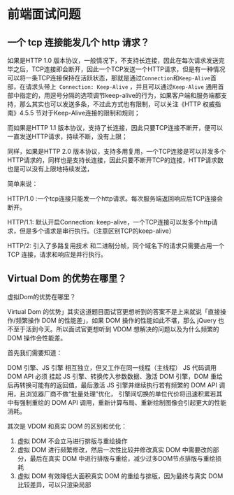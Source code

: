 # 前端面试问题

## 一个 tcp 连接能发几个 http 请求？

如果是HTTP 1.0 版本协议，一般情况下，不支持长连接，因此在每次请求发送完毕之后，TCP连接即会断开，因此一个TCP发送一个HTTP请求，但是有一种情况可以将一条TCP连接保持在活跃状态，那就是通过`Connection`和`Keep-Alive`首部，在请求头带上` Connection: Keep-Alive` ，并且可以通过`Keep-Alive` 通用首部中指定的，用逗号分隔的选项调节keep-alive的行为，如果客户端和服务端都支持，那么其实也可以发送多条，不过此方式也有限制，可以关注《HTTP 权威指南》4.5.5 节对于Keep-Alive连接的限制和规则；

而如果是HTTP 1.1 版本协议，支持了长连接，因此只要TCP连接不断开，便可以一直发送HTTP请求，持续不断，没有上限；

同样，如果是HTTP 2.0 版本协议，支持多用复用，一个TCP连接是可以并发多个HTTP请求的，同样也是支持长连接，因此只要不断开TCP的连接，HTTP请求数也是可以没有上限地持续发送，



简单来说：

HTTP/1.0 :一个tcp连接只能发一个http请求。每次服务端返回响应后TCP连接会断开。

HTTP/1.1: 默认开启Connection: keep-alive，一个TCP连接可以发多个http请求，但是多个请求是串行执行。（注意区别TCP的keep-alive）

HTTP/2: 引入了多路复用技术 和二进制分帧，同个域名下的请求只需要占用一个 TCP 连接，请求和响应是并行执行。



## Virtual Dom 的优势在哪里？

虚拟Dom的优势在哪里？

Virtual Dom 的优势」其实这道题目面试官更想听到的答案不是上来就说「直接操作/频繁操作 DOM 的性能差」，如果 DOM 操作的性能如此不堪，那么 jQuery 也不至于活到今天。所以面试官更想听到 VDOM 想解决的问题以及为什么频繁的 DOM 操作会性能差。

首先我们需要知道：

DOM 引擎、JS 引擎 相互独立，但又工作在同一线程（主线程）
JS 代码调用 DOM API 必须 挂起 JS 引擎、转换传入参数数据、激活 DOM 引擎，DOM 重绘后再转换可能有的返回值，最后激活 JS 引擎并继续执行若有频繁的 DOM API 调用，且浏览器厂商不做“批量处理”优化，
引擎间切换的单位代价将迅速积累若其中有强制重绘的 DOM API 调用，重新计算布局、重新绘制图像会引起更大的性能消耗。

其次是 VDOM 和真实 DOM 的区别和优化：

1. 虚拟 DOM 不会立马进行排版与重绘操作
2. 虚拟 DOM 进行频繁修改，然后一次性比较并修改真实 DOM 中需要改的部分，最后在真实 DOM 中进行排版与重绘，减少过多DOM节点排版与重绘损耗
3. 虚拟 DOM 有效降低大面积真实 DOM 的重绘与排版，因为最终与真实 DOM 比较差异，可以只渲染局部
